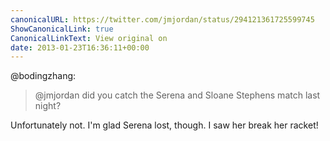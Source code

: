 ```yaml
---
canonicalURL: https://twitter.com/jmjordan/status/294121361725599745
ShowCanonicalLink: true
CanonicalLinkText: View original on
date: 2013-01-23T16:36:11+00:00
---
```

@bodingzhang:

> @jmjordan did you catch the Serena and Sloane Stephens match last night?

Unfortunately not. I'm glad Serena lost, though. I saw her break her racket!
